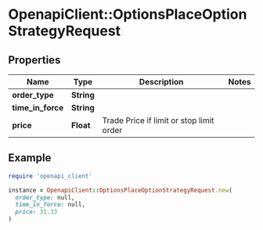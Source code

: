 # OpenapiClient::OptionsPlaceOptionStrategyRequest

## Properties

| Name | Type | Description | Notes |
| ---- | ---- | ----------- | ----- |
| **order_type** | **String** |  |  |
| **time_in_force** | **String** |  |  |
| **price** | **Float** | Trade Price if limit or stop limit order |  |

## Example

```ruby
require 'openapi_client'

instance = OpenapiClient::OptionsPlaceOptionStrategyRequest.new(
  order_type: null,
  time_in_force: null,
  price: 31.33
)
```

